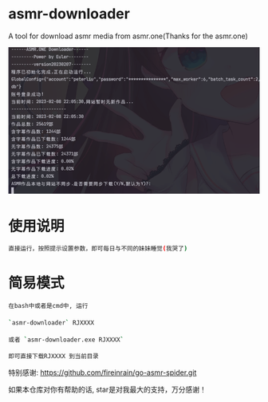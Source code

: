 # asmr-downloader
A tool for download asmr media from asmr.one(Thanks for the asmr.one)

![img.png](images/img.png)

# 使用说明
```bash
直接运行，按照提示设置参数，即可每日与不同的妹妹睡觉(我哭了)
```

# 简易模式
```bash
在bash中或者是cmd中, 运行

`asmr-downloader` RJXXXX

或者 `asmr-downloader.exe RJXXXX`

即可直接下载RJXXXX 到当前目录

```


特别感谢:
https://github.com/fireinrain/go-asmr-spider.git

如果本仓库对你有帮助的话, star是对我最大的支持，万分感谢！
